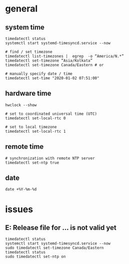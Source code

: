 # general

## system time

    timedatectl status
    systemctl start systemd-timesyncd.service --now

    # find / set timezone
    timedatectl list-timezones |  egrep  -o “America/N.*”
    timedatectl set-timezone “Asia/Kolkata”
    timedatectl set-timezone Canada/Eastern # or

    # manually specify date / time
    timedatectl set-time "2020-01-02 07:51:00"

## hardware time

    hwclock --show

    # set to coordinated universal time (UTC)
    timedatectl set-local-rtc 0

    # set to local timezone
    timedatectl set-local-rtc 1

## remote time

    # synchronization with remote NTP server
    timedatectl set-ntp true

## date

    date +%Y-%m-%d

# issues

## E: Release file for ... is not valid yet

    timedatectl status
    systemctl start systemd-timesyncd.service --now
    sudo timedatectl set-timezone Canada/Eastern
    timedatectl status
    sudo timedatectl set-ntp on
